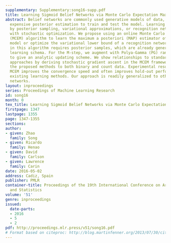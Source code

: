 ```yaml
---
supplementary: Supplementary:song16-supp.pdf
title: Learning Sigmoid Belief Networks via Monte Carlo Expectation Maximization
abstract: Belief networks are commonly used generative models of data, but require
  expensive posterior estimation to train and test the model. Learning typically proceeds
  by posterior sampling, variational approximations, or recognition networks, combined
  with stochastic optimization. We propose using an online Monte Carlo expectation-maximization
  (MCEM) algorithm to learn the maximum a posteriori (MAP) estimator of the generative
  model or optimize the variational lower bound of a recognition network. The E-step
  in this algorithm requires posterior samples, which are already generated in current
  learning schema. For the M-step, we augment with Polya-Gamma (PG) random variables
  to give an analytic updating scheme. We show relationships to standard learning
  approaches by deriving stochastic gradient ascent in the MCEM framework. We apply
  the proposed methods to both binary and count data. Experimental results show that
  MCEM improves the convergence speed and often improves hold-out performance over
  existing learning methods. Our approach is readily generalized to other recognition
  networks.
layout: inproceedings
series: Proceedings of Machine Learning Research
id: song16
month: 0
tex_title: Learning Sigmoid Belief Networks via Monte Carlo Expectation Maximization
firstpage: 1347
lastpage: 1355
page: 1347-1355
sections: 
author:
- given: Zhao
  family: Song
- given: Ricardo
  family: Henao
- given: David
  family: Carlson
- given: Lawrence
  family: Carin
date: 2016-05-02
address: Cadiz, Spain
publisher: PMLR
container-title: Proceedings of the 19th International Conference on Artificial Intelligence
  and Statistics
volume: '51'
genre: inproceedings
issued:
  date-parts:
  - 2016
  - 5
  - 2
pdf: http://proceedings.mlr.press/v51/song16.pdf
# Format based on citeproc: http://blog.martinfenner.org/2013/07/30/citeproc-yaml-for-bibliographies/
---
```

